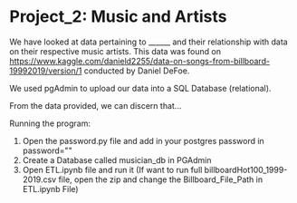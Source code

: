 # Project_2: Music and Artists

We have looked at data pertaining to ______ and their relationship with data on their respective music artists. This data was found on https://www.kaggle.com/danield2255/data-on-songs-from-billboard-19992019/version/1 conducted by Daniel DeFoe.

We used pgAdmin to upload our data into a SQL Database (relational). 

From the data provided, we can discern that...


Running the program:

1. Open the password.py file and add in your postgres password in password="<YOUR PASSWORD>"
2. Create a Database called musician_db in PGAdmin
3. Open ETL.ipynb file and run it (If want to run full billboardHot100_1999-2019.csv file, open the zip and change the Billboard_File_Path in ETL.ipynb File)
